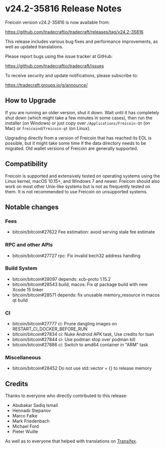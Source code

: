 v24.2-35816 Release Notes
=========================

Freicoin version v24.2-35816 is now available from:

  https://github.com/tradecraftio/tradecraft/releases/tag/v24.2-35816

This release includes various bug fixes and performance improvements, as well as updated translations.

Please report bugs using the issue tracker at GitHub:

  https://github.com/tradecraftio/tradecraft/issues

To receive security and update notifications, please subscribe to:

  https://tradecraft.groups.io/g/announce/

How to Upgrade
--------------

If you are running an older version, shut it down.  Wait until it has completely shut down (which might take a few minutes in some cases), then run the installer (on Windows) or just copy over `/Applications/Freicoin-Qt` (on Mac) or `freicoind`/`freicoin-qt` (on Linux).

Upgrading directly from a version of Freicoin that has reached its EOL is possible, but it might take some time if the data directory needs to be migrated.  Old wallet versions of Freicoin are generally supported.

Compatibility
-------------

Freicoin is supported and extensively tested on operating systems using the Linux kernel, macOS 10.15+, and Windows 7 and newer.  Freicoin should also work on most other Unix-like systems but is not as frequently tested on them.  It is not recommended to use Freicoin on unsupported systems.

Notable changes
---------------

### Fees

- bitcoin/bitcoin#27622 Fee estimation: avoid serving stale fee estimate

### RPC and other APIs

- bitcoin/bitcoin#27727 rpc: Fix invalid bech32 address handling

### Build System

- bitcoin/bitcoin#28097 depends: xcb-proto 1.15.2
- bitcoin/bitcoin#28543 build, macos: Fix qt package build with new Xcode 15 linker
- bitcoin/bitcoin#28571 depends: fix unusable memory_resource in macos qt build

### CI

- bitcoin/bitcoin#27777 ci: Prune dangling images on RESTART_CI_DOCKER_BEFORE_RUN
- bitcoin/bitcoin#27834 ci: Nuke Android APK task, Use credits for tsan
- bitcoin/bitcoin#27844 ci: Use podman stop over podman kill
- bitcoin/bitcoin#27886 ci: Switch to amd64 container in "ARM" task

### Miscellaneous

- bitcoin/bitcoin#28452 Do not use std::vector = {} to release memory

Credits
-------

Thanks to everyone who directly contributed to this release:

- Abubakar Sadiq Ismail
- Hennadii Stepanov
- Marco Falke
- Mark Friedenbach
- Michael Ford
- Pieter Wuille

As well as to everyone that helped with translations on [Transifex](https://www.transifex.com/tradecraft/freicoin-1/).
